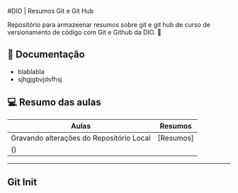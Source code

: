 #DIO | Resumos Git e Git Hub

Repositório para armazeenar resumos sobre git e git hub de curso de versionamento de código com Git e Github da DIO.
💖

## 📃 Documentação 
- blablabla 
- sjhgjgbvjdsfhsj

## 💻 Resumo das aulas 

| Aulas | Resumos |
| ------|---------|
| Gravando alterações do Repositório Local | [Resumos]
() |

---
Git Init 
---
